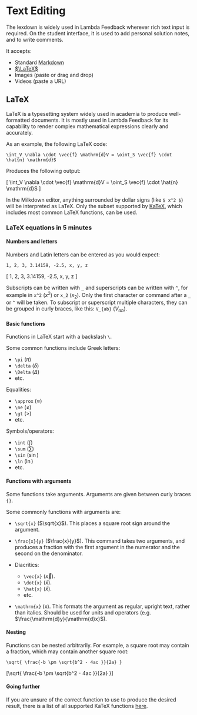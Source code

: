 # Text Editing

The lexdown is widely used in Lambda Feedback wherever rich text input is required.
On the student interface, it is used to add personal solution notes, and to write comments.

It accepts:

- Standard [Markdown](https://www.markdownguide.org/basic-syntax/)
- [$\LaTeX$](https://www.overleaf.com/learn/latex/Learn_LaTeX_in_30_minutes)
- Images (paste or drag and drop)
- Videos (paste a URL)

## LaTeX
LaTeX is a typesetting system widely used in academia to produce well-formatted documents. It is mostly used in Lambda Feedback for its
capability to render complex mathematical expressions clearly and accurately. 
  
As an example, the following LaTeX code: 
```
\int_V \nabla \cdot \vec{f} \mathrm{d}V = \oint_S \vec{f} \cdot \hat{n} \mathrm{d}S
```
Produces the following output:

\[ \int_V \nabla \cdot \vec{f} \mathrm{d}V = \oint_S \vec{f} \cdot \hat{n} \mathrm{d}S \]

In the Milkdown editor, anything surrounded by dollar signs (like `$ x^2 $`) will be interpreted as LaTeX. 
Only the subset supported by [KaTeX](https://katex.org/docs/supported), which includes most common LaTeX functions, can be used.

### LaTeX equations in 5 minutes
#### Numbers and letters
Numbers and Latin letters can be entered as you would expect:
```
1, 2, 3, 3.14159, -2.5, x, y, z
```

\[ 1, 2, 3, 3.14159, -2.5, x, y, z \]

Subscripts can be written with `_` and superscripts can be written with `^`, for example in `x^2` ($x^2$) or `x_2` ($x_2$).
Only the first character or command after a `_` or `^` will be taken. To subscript or superscript multiple characters, they can be 
grouped in curly braces, like this: `V_{ab}` ($V_{ab}$).

#### Basic functions
Functions in LaTeX start with a backslash `\`.

Some common functions include Greek letters:

- `\pi` ($\pi$)
- `\delta` ($\delta$)
- `\Delta` ($\Delta$) 
- etc.

Equalities: 

- `\approx` ($\approx$)
- `\ne` ($\ne$)
- `\gt` ($\gt$)
- etc.

Symbols/operators:
- `\int` ($\int$)
- `\sum` ($\sum$)
- `\sin` ($\sin$)
- `\ln` ($\ln$)
- etc.

#### Functions with arguments
Some functions take arguments. Arguments are given between curly braces `{}`. 

Some commonly functions with arguments are:

- `\sqrt{x}` ($\sqrt{x}$). This places a square root sign around the argument.
- `\frac{x}{y}` ($\frac{x}{y}$). This command takes two arguments, and produces a fraction with the first argument in the numerator and the second on the denominator.

- Diacritics:

    - `\vec{x}` ($\vec{x}$).
    - `\dot{x}` ($\dot{x}$). 
    - `\hat{x}` ($\hat{x}$).
    - etc.

- `\mathrm{x}` ($\mathrm{x}$). This formats the argument as regular, upright text, rather than italics. Should be used for units and operators (e.g. $\frac{\mathrm{d}y}{\mathrm{d}x}$).

#### Nesting
Functions can be nested arbitrarily. For example, a square root may contain a fraction, which may contain another square root:
```
\sqrt{ \frac{-b \pm \sqrt{b^2 - 4ac }}{2a} }
```

\[\sqrt{ \frac{-b \pm \sqrt{b^2 - 4ac }}{2a} }\]

#### Going further
If you are unsure of the correct function to use to produce the desired result, there is a list of all supported KaTeX functions [here](https://katex.org/docs/supported.html).
